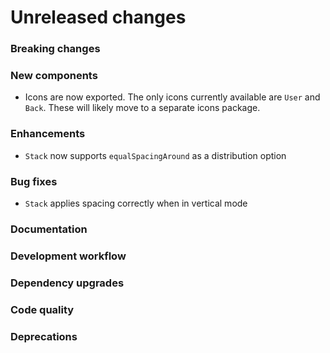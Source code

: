 # Unreleased changes

### Breaking changes

### New components

- Icons are now exported. The only icons currently available are `User` and `Back`. These
  will likely move to a separate icons package.

### Enhancements

- `Stack` now supports `equalSpacingAround` as a distribution option

### Bug fixes

- `Stack` applies spacing correctly when in vertical mode

### Documentation

### Development workflow

### Dependency upgrades

### Code quality

### Deprecations
